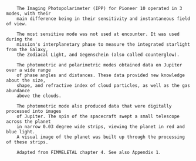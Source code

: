 
        The Imaging Photopolarimeter (IPP) for Pioneer 10 operated in 3 modes, with their 
        main difference being in their sensitivity and instantaneous field of view.
        
        The most sensitive mode was not used at encounter. It was used during the 
        mission's interplanetary phase to measure the integrated starlight from the Galaxy,
        the Zodiacal Light, and Gegenschein (also called counterglow).
        
        The photometric and polarimetric modes obtained data on Jupiter over a wide range 
        of phase angles and distances. These data provided new knowledge about the size, 
        shape, and refractive index of cloud particles, as well as the gas abundance 
        above the clouds. 
        
        The photometric mode also produced data that were digitally processed into images 
        of Jupiter. The spin of the spacecraft swept a small telescope across the planet 
        in narrow 0.03 degree wide strips, viewing the planet in red and blue light.
        A visual image of the planet was built up through the processing of these strips.
 
        Adapted from FIMMELETAL chapter 4. See also Appendix 1.

        